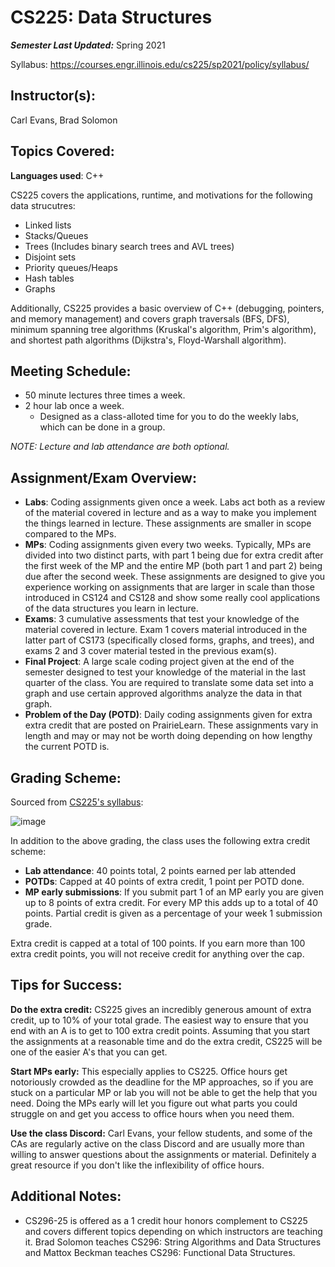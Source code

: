 # CS225: Data Structures

***Semester Last Updated:*** Spring 2021

Syllabus: https://courses.engr.illinois.edu/cs225/sp2021/policy/syllabus/

## Instructor(s): 
Carl Evans, Brad Solomon

## Topics Covered:
**Languages used**: C++

CS225 covers the applications, runtime, and motivations for the following data strucutres:
* Linked lists
* Stacks/Queues
* Trees (Includes binary search trees and AVL trees)
* Disjoint sets
* Priority queues/Heaps
* Hash tables
* Graphs

Additionally, CS225 provides a basic overview of C++ (debugging, pointers, and memory management) and covers graph traversals (BFS, DFS), minimum spanning tree algorithms (Kruskal's algorithm, Prim's algorithm), and shortest path algorithms (Dijkstra's, Floyd-Warshall algorithm).

## Meeting Schedule: 
* 50 minute lectures three times a week.
* 2 hour lab once a week. 
  * Designed as a class-alloted time for you to do the weekly labs, which can be done in a group.

*NOTE: Lecture and lab attendance are both optional.*

## Assignment/Exam Overview:

* **Labs**: Coding assignments given once a week. Labs act both as a review of the material covered in lecture and as a way to make you implement the things learned in lecture.
These assignments are smaller in scope compared to the MPs.
* **MPs**: Coding assignments given every two weeks. Typically, MPs are divided into two distinct parts, with part 1 being due for extra credit after the first week of the MP and the entire MP (both part 1 and part 2) being due after the second week. These assignments are designed to give you experience working on assignments that are larger in scale than those introduced in CS124 and CS128 and show some really cool applications of the data structures you learn in lecture.
* **Exams**: 3 cumulative assessments that test your knowledge of the material covered in lecture. Exam 1 covers material introduced in the latter part of CS173
(specifically closed forms, graphs, and trees), and exams 2 and 3 cover material tested in the previous exam(s).
* **Final Project**: A large scale coding project given at the end of the semester designed to test your knowledge of the material in the last quarter of the class. You are required to translate some data set into a graph and use certain approved algorithms analyze the data in that graph.
* **Problem of the Day (POTD)**: Daily coding assignments given for extra extra credit that are posted on PrairieLearn. These assignments vary in length and may or may not be worth doing depending on how lengthy the current POTD is.

## Grading Scheme:
Sourced from [CS225's syllabus](https://courses.engr.illinois.edu/cs225/sp2021/policy/syllabus/):

![image](https://user-images.githubusercontent.com/50086310/118315925-2575d100-b4c4-11eb-8364-359ffdebb73f.png)

In addition to the above grading, the class uses the following extra credit scheme:
* **Lab attendance**: 40 points total, 2 points earned per lab attended
* **POTDs**: Capped at 40 points of extra credit, 1 point per POTD done.
* **MP early submissions**: If you submit part 1 of an MP early you are given up to 8 points of extra credit. For every MP this adds up to a total of 40 points. Partial credit is given as a percentage of your week 1 submission grade.

Extra credit is capped at a total of 100 points. If you earn more than 100 extra credit points, you will not receive credit for anything over the cap.

## Tips for Success:
**Do the extra credit:** CS225 gives an incredibly generous amount of extra credit, up to 10% of your total grade. The easiest way to ensure that you end with an A is to get to 100 extra credit points. Assuming that you start the assignments at a reasonable time and do the extra credit, CS225 will be one of the easier A's that you can get.

**Start MPs early:** This especially applies to CS225. Office hours get notoriously crowded as the deadline for the MP approaches, so if you are stuck on a particular MP or lab you will not be able to get the help that you need. Doing the MPs early will let you figure out what parts you could struggle on and get you access to office hours when you need them.

**Use the class Discord:** Carl Evans, your fellow students, and some of the CAs are regularly active on the class Discord and are usually more than willing to answer questions about the assignments or material. Definitely a great resource if you don't like the inflexibility of office hours.

## Additional Notes:
* CS296-25 is offered as a 1 credit hour honors complement to CS225 and covers different topics depending on which instructors are teaching it. Brad Solomon teaches CS296: String Algorithms and Data Structures and Mattox Beckman teaches CS296: Functional Data Structures.
